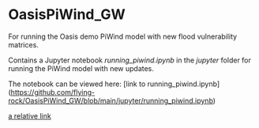 # OasisPiWind_GW
For running the Oasis demo PiWind model with new flood vulnerability matrices.

Contains a Jupyter notebook *running_piwind.ipynb* in the *jupyter* folder for running the PiWind model with new updates.

The notebook can be viewed here: [link to running_piwind.ipynb] (https://github.com/flying-rock/OasisPiWind_GW/blob/main/jupyter/running_piwind.ipynb)

[a relative link](jupter/running_piwind.ipynb)

